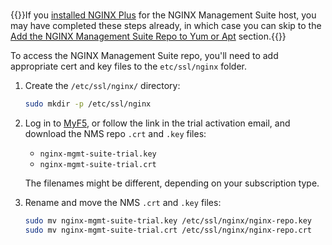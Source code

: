 #
{{<tip>}}If you [installed NGINX Plus](#install-nginx) for the NGINX Management Suite host, you may have completed these steps already, in which case you can skip to the [Add the NGINX Management Suite Repo to Yum or Apt](#add-yum-apt) section.{{</tip>}}

To access the NGINX Management Suite repo, you'll need to add appropriate cert and key files to the `etc/ssl/nginx` folder.

1. Create the `/etc/ssl/nginx/` directory:

   ``` bash
   sudo mkdir -p /etc/ssl/nginx
   ```

2. Log in to [MyF5](https://account.f5.com/myf5), or follow the link in the trial activation email, and download the NMS repo `.crt` and `.key` files:

   - `nginx-mgmt-suite-trial.key`
   - `nginx-mgmt-suite-trial.crt`

   The filenames might be different, depending on your subscription type.

3. Rename and move the NMS `.crt` and `.key` files:

   ```bash
   sudo mv nginx-mgmt-suite-trial.key /etc/ssl/nginx/nginx-repo.key
   sudo mv nginx-mgmt-suite-trial.crt /etc/ssl/nginx/nginx-repo.crt
   ```
